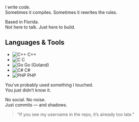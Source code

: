 I write code.  
Sometimes it compiles. Sometimes it rewrites the rules.

Based in Florida.  
Not here to talk. Just here to build.

## Languages & Tools

- ![C++](https://example.com/path/to/cplusplus-icon.png) C++
- ![C](https://example.com/path/to/c-icon.png) C
- ![Go](https://example.com/path/to/go-icon.png) Go (Goland)
- ![C#](https://example.com/path/to/csharp-icon.png) C#
- ![PHP]([https://example.com/path/to/php-icon.png](https://cdn.jsdelivr.net/gh/devicons/devicon@latest/icons/php/php-original.svg)) PHP

You’ve probably used something I touched.  
You just didn’t know it.

No social. No noise.  
Just commits — and shadows.

> “If you see my username in the repo, it’s already too late.”
